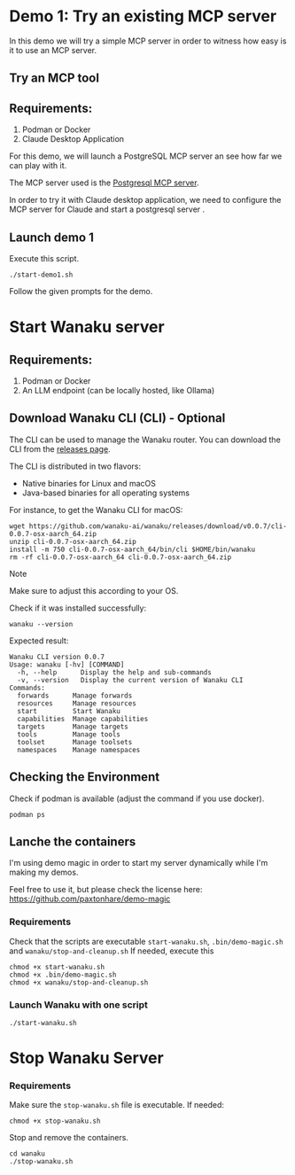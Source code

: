 # Demo 1: Try an existing MCP server

In this demo we will try a simple MCP server in order to witness how easy is it to use an MCP server.

## Try an MCP tool

## Requirements: 

1. Podman or Docker 
2. Claude Desktop Application

For this demo, we will launch a PostgreSQL MCP server an see how far we can play with it.

The MCP server used is the [Postgresql MCP server](https://github.com/modelcontextprotocol/servers-archived/tree/main/src/postgres).

In order to try it with Claude desktop application, we need to configure the MCP server for Claude and start a postgresql server .

## Launch demo 1

Execute this script.

```shell
./start-demo1.sh
```

Follow the given prompts for the demo.


# Start Wanaku server

## Requirements: 

1. Podman or Docker 
2. An LLM endpoint (can be locally hosted, like Ollama)

## Download Wanaku CLI (CLI) - Optional

The CLI can be used to manage the Wanaku router. You can download the CLI from the [releases page](https://github.com/wanaku-ai/wanaku/releases).

The CLI is distributed in two flavors: 

* Native binaries for Linux and macOS
* Java-based binaries for all operating systems

For instance, to get the Wanaku CLI for macOS:

```shell
wget https://github.com/wanaku-ai/wanaku/releases/download/v0.0.7/cli-0.0.7-osx-aarch_64.zip
unzip cli-0.0.7-osx-aarch_64.zip
install -m 750 cli-0.0.7-osx-aarch_64/bin/cli $HOME/bin/wanaku
rm -rf cli-0.0.7-osx-aarch_64 cli-0.0.7-osx-aarch_64.zip
```

> [!NOTE]
> Make sure to adjust this according to your OS. 

Check if it was installed successfully:

```shell
wanaku --version
```

Expected result:
```
Wanaku CLI version 0.0.7
Usage: wanaku [-hv] [COMMAND]
  -h, --help      Display the help and sub-commands
  -v, --version   Display the current version of Wanaku CLI
Commands:
  forwards      Manage forwards
  resources     Manage resources
  start         Start Wanaku
  capabilities  Manage capabilities
  targets       Manage targets
  tools         Manage tools
  toolset       Manage toolsets
  namespaces    Manage namespaces

```

## Checking the Environment

Check if podman is available (adjust the command if you use docker).

```shell
podman ps
```

## Lanche the containers

I'm using demo magic in order to start my server dynamically while I'm making my demos.

Feel free to use it, but please check the license here: https://github.com/paxtonhare/demo-magic

### Requirements

Check that the scripts are executable `start-wanaku.sh`, `.bin/demo-magic.sh` and `wanaku/stop-and-cleanup.sh`
If needed, execute this 

```shell
chmod +x start-wanaku.sh
chmod +x .bin/demo-magic.sh
chmod +x wanaku/stop-and-cleanup.sh
```

### Launch Wanaku with one script

```shell
./start-wanaku.sh
```


# Stop Wanaku Server

### Requirements

Make sure the `stop-wanaku.sh` file is executable. If needed:
```shell
chmod +x stop-wanaku.sh
```

Stop and remove the containers.

```shell
cd wanaku
./stop-wanaku.sh
```

